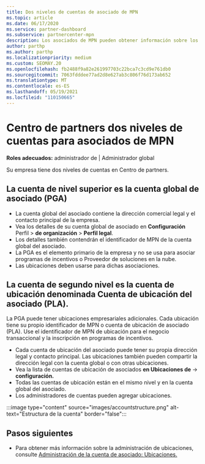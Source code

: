 ```yaml
---
title: Dos niveles de cuentas de asociado de MPN
ms.topic: article
ms.date: 06/17/2020
ms.service: partner-dashboard
ms.subservice: partnercenter-mpn
description: Los asociados de MPN pueden obtener información sobre los dos niveles de cuentas de Centro de partners, la cuenta global de asociado (PGA) y la cuenta de ubicación del asociado (PLA).
author: parthp
ms.author: parthp
ms.localizationpriority: medium
ms.custom: SEOMAY.20
ms.openlocfilehash: fb2488f9a82e261997703c22bca7c3cd9e761db0
ms.sourcegitcommit: 7063fdddee77ad2d8e627ab3c806f76d173ab652
ms.translationtype: MT
ms.contentlocale: es-ES
ms.lasthandoff: 05/19/2021
ms.locfileid: "110150665"
---
```

# <a name="partner-center-has-two-levels-of-accounts-for-mpn-partners"></a>Centro de partners dos niveles de cuentas para asociados de MPN

**Roles adecuados:** administrador de | Administrador global

Su empresa tiene dos niveles de cuentas en Centro de partners.

## <a name="the-top-level-account-is-the-partner-global-account-pga"></a>La cuenta de nivel superior es la cuenta global de asociado (PGA)

- La cuenta global del asociado contiene la dirección comercial legal y el contacto principal de la empresa. 
- Vea los detalles de su cuenta global de asociado en **Configuración** Perfil  >  **de organización**  >  **Perfil legal**.
- Los detalles también contendrán el identificador de MPN de la cuenta global del asociado. 
- La PGA es el elemento primario de la empresa y no se usa para asociar programas de incentivos o Proveedor de soluciones en la nube. 
- Las ubicaciones deben usarse para dichas asociaciones.

## <a name="the-second-level-account-is-the-location-account-called-partner-location-account-pla"></a>La cuenta de segundo nivel es la cuenta de ubicación denominada Cuenta de ubicación del asociado (PLA).

La PGA puede tener ubicaciones empresariales adicionales. Cada ubicación tiene su propio identificador de MPN o cuenta de ubicación de asociado (PLA). Use el identificador de MPN de ubicación para el negocio transaccional y la inscripción en programas de incentivos.

- Cada cuenta de ubicación del asociado puede tener su propia dirección legal y contacto principal. Las ubicaciones también pueden compartir la dirección legal con la cuenta global o con otras ubicaciones.
- Vea la lista de cuentas de ubicación de asociados **en Ubicaciones de**  ->  **configuración.**
- Todas las cuentas de ubicación están en el mismo nivel y en la cuenta global del asociado.
- Los administradores de cuentas pueden agregar ubicaciones.

:::image type="content" source="images/accountstructure.png" alt-text="Estructura de la cuenta" border="false":::

## <a name="next-steps"></a>Pasos siguientes

- Para obtener más información sobre la administración de ubicaciones, consulte [Administración de la cuenta de asociado: Ubicaciones.](manage-locations.md)
